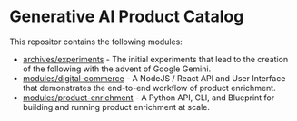 <!--
 Copyright 2024 Google, LLC
 
 Licensed under the Apache License, Version 2.0 (the "License");
 you may not use this file except in compliance with the License.
 You may obtain a copy of the License at
 
     https://www.apache.org/licenses/LICENSE-2.0
 
 Unless required by applicable law or agreed to in writing, software
 distributed under the License is distributed on an "AS IS" BASIS,
 WITHOUT WARRANTIES OR CONDITIONS OF ANY KIND, either express or implied.
 See the License for the specific language governing permissions and
 limitations under the License.
-->
# Generative AI Product Catalog

This repositor contains the following modules:

* [archives/experiments](archives/experiments/README.md) - The initial experiments that lead to the creation of the following with the advent of Google Gemini.
* [modules/digital-commerce](modules/digital-commerce/README.md) - A NodeJS / React API and User Interface that demonstrates the end-to-end workflow of product enrichment.
* [modules/product-enrichment](modules/product-enrichment/README.md) - A Python API, CLI, and Blueprint for building and running product enrichment at scale.
